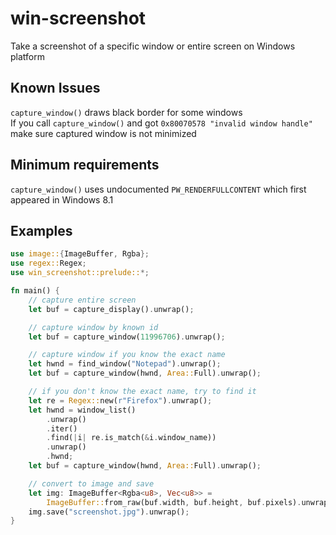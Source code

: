 # win-screenshot
Take a screenshot of a specific window or entire screen on Windows platform

## Known Issues
`capture_window()` draws black border for some windows  
If you call `capture_window()` and got `0x80070578 "invalid window handle"` make sure captured window is not minimized

## Minimum requirements
`capture_window()` uses undocumented `PW_RENDERFULLCONTENT` which first appeared in Windows 8.1

## Examples
```rust
use image::{ImageBuffer, Rgba};
use regex::Regex;
use win_screenshot::prelude::*;

fn main() {
    // capture entire screen
    let buf = capture_display().unwrap();

    // capture window by known id
    let buf = capture_window(11996706).unwrap();

    // capture window if you know the exact name
    let hwnd = find_window("Notepad").unwrap();
    let buf = capture_window(hwnd, Area::Full).unwrap();

    // if you don't know the exact name, try to find it
    let re = Regex::new(r"Firefox").unwrap();
    let hwnd = window_list()
        .unwrap()
        .iter()
        .find(|i| re.is_match(&i.window_name))
        .unwrap()
        .hwnd;
    let buf = capture_window(hwnd, Area::Full).unwrap();

    // convert to image and save
    let img: ImageBuffer<Rgba<u8>, Vec<u8>> =
        ImageBuffer::from_raw(buf.width, buf.height, buf.pixels).unwrap();
    img.save("screenshot.jpg").unwrap();
}
```